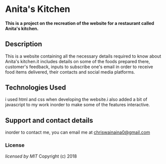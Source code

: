 # Anita's Kitchen
#### This is a project on the recreation of the website for a restaurant called Anita's kitchen.
## Description
This is a website containing all the necessary details required to know about Anita's kitchen.it includes details on some of the foods prepared there, customer's feedback, inputs to subscribe one's email in order to receive food items delivered, their contacts and social media platforms.
## Technologies Used
i used html and css when developing the website.i also added a bit of javascript to my work inorder to make some of the features interactive.
## Support and contact details
inorder to contact me, you can email me at chriswainaina0@gmail.com
### License
*licensed by MIT*
Copyright (c) 2018
